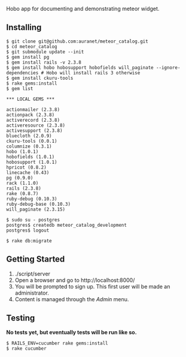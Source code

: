 Hobo app for documenting and demonstrating meteor widget.

Installing
----------

    $ git clone git@github.com:auranet/meteor_catalog.git
    $ cd meteor_catalog
    $ git submodule update --init
    $ gem install pg
    $ gem install rails -v 2.3.8
    $ gem install hobo hobosupport hobofields will_paginate --ignore-dependencies # Hobo will install rails 3 otherwise
    $ gem install ckuru-tools
    $ rake gems:install
    $ gem list

    *** LOCAL GEMS ***

    actionmailer (2.3.8)
    actionpack (2.3.8)
    activerecord (2.3.8)
    activeresource (2.3.8)
    activesupport (2.3.8)
    bluecloth (2.0.9)
    ckuru-tools (0.0.1)
    columnize (0.3.1)
    hobo (1.0.1)
    hobofields (1.0.1)
    hobosupport (1.0.1)
    hpricot (0.8.2)
    linecache (0.43)
    pg (0.9.0)
    rack (1.1.0)
    rails (2.3.8)
    rake (0.8.7)
    ruby-debug (0.10.3)
    ruby-debug-base (0.10.3)
    will_paginate (2.3.15)

    $ sudo su - postgres
    postgres$ createdb meteor_catalog_development
    postgres$ logout

    $ rake db:migrate

Getting Started
---------------

1. ./script/server
2. Open a browser and go to http://localhost:8000/
3. You will be prompted to sign up.  This first user will be made an administrator.
4. Content is managed through the *Admin* menu.

Testing
-------

**No tests yet, but eventually tests will be run like so.**

    $ RAILS_ENV=cucumber rake gems:install
    $ rake cucumber
